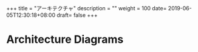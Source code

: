 +++
title = "アーキテクチャ"
description = ""
weight = 100
date= 2019-06-05T12:30:18+08:00
draft= false
+++
# Architecture Diagrams